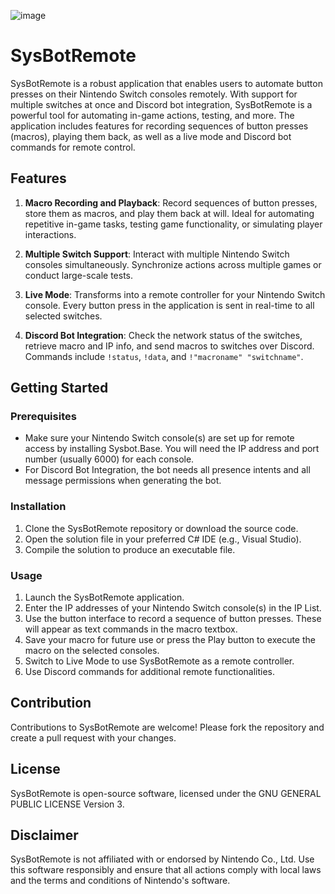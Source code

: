 ![image](https://github.com/CodeHedge/SysBot.Remote/assets/35341367/3bcb0940-29e2-4d6a-b8db-7e173bfc2d14)


# SysBotRemote

SysBotRemote is a robust application that enables users to automate button presses on their Nintendo Switch consoles remotely. With support for multiple switches at once and Discord bot integration, SysBotRemote is a powerful tool for automating in-game actions, testing, and more. The application includes features for recording sequences of button presses (macros), playing them back, as well as a live mode and Discord bot commands for remote control.

## Features

1. **Macro Recording and Playback**: Record sequences of button presses, store them as macros, and play them back at will. Ideal for automating repetitive in-game tasks, testing game functionality, or simulating player interactions.

2. **Multiple Switch Support**: Interact with multiple Nintendo Switch consoles simultaneously. Synchronize actions across multiple games or conduct large-scale tests.

3. **Live Mode**: Transforms into a remote controller for your Nintendo Switch console. Every button press in the application is sent in real-time to all selected switches.

4. **Discord Bot Integration**: Check the network status of the switches, retrieve macro and IP info, and send macros to switches over Discord. Commands include `!status`, `!data`, and `!"macroname" "switchname"`.

## Getting Started

### Prerequisites

- Make sure your Nintendo Switch console(s) are set up for remote access by installing Sysbot.Base. You will need the IP address and port number (usually 6000) for each console.
- For Discord Bot Integration, the bot needs all presence intents and all message permissions when generating the bot.

### Installation

1. Clone the SysBotRemote repository or download the source code.
2. Open the solution file in your preferred C# IDE (e.g., Visual Studio).
3. Compile the solution to produce an executable file.

### Usage

1. Launch the SysBotRemote application.
2. Enter the IP addresses of your Nintendo Switch console(s) in the IP List.
3. Use the button interface to record a sequence of button presses. These will appear as text commands in the macro textbox.
4. Save your macro for future use or press the Play button to execute the macro on the selected consoles.
5. Switch to Live Mode to use SysBotRemote as a remote controller.
6. Use Discord commands for additional remote functionalities.

## Contribution

Contributions to SysBotRemote are welcome! Please fork the repository and create a pull request with your changes.

## License

SysBotRemote is open-source software, licensed under the GNU GENERAL PUBLIC LICENSE Version 3.

## Disclaimer

SysBotRemote is not affiliated with or endorsed by Nintendo Co., Ltd. Use this software responsibly and ensure that all actions comply with local laws and the terms and conditions of Nintendo's software.
